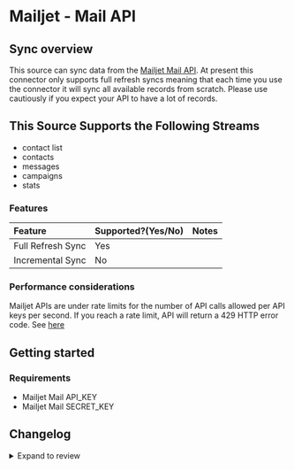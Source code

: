 # Mailjet - Mail API

## Sync overview

This source can sync data from the [Mailjet Mail API](https://dev.mailjet.com/email/guides/). At present this connector only supports full refresh syncs meaning that each time you use the connector it will sync all available records from scratch. Please use cautiously if you expect your API to have a lot of records.

## This Source Supports the Following Streams

- contact list
- contacts
- messages
- campaigns
- stats

### Features

| Feature           | Supported?\(Yes/No\) | Notes |
| :---------------- | :------------------- | :---- |
| Full Refresh Sync | Yes                  |       |
| Incremental Sync  | No                   |       |

### Performance considerations

Mailjet APIs are under rate limits for the number of API calls allowed per API keys per second. If you reach a rate limit, API will return a 429 HTTP error code. See [here](https://dev.mailjet.com/email/reference/overview/rate-limits/)

## Getting started

### Requirements

- Mailjet Mail API_KEY
- Mailjet Mail SECRET_KEY

## Changelog

<details>
  <summary>Expand to review</summary>

| Version | Date       | Pull Request                                              | Subject                                        |
| :------ | :--------- | :-------------------------------------------------------- | :--------------------------------------------- |
| 0.2.8 | 2025-04-05 | [57083](https://github.com/airbytehq/airbyte/pull/57083) | Update dependencies |
| 0.2.7 | 2025-03-29 | [56711](https://github.com/airbytehq/airbyte/pull/56711) | Update dependencies |
| 0.2.6 | 2025-03-22 | [56026](https://github.com/airbytehq/airbyte/pull/56026) | Update dependencies |
| 0.2.5 | 2025-03-08 | [55444](https://github.com/airbytehq/airbyte/pull/55444) | Update dependencies |
| 0.2.4 | 2025-03-01 | [54764](https://github.com/airbytehq/airbyte/pull/54764) | Update dependencies |
| 0.2.3 | 2025-02-22 | [54322](https://github.com/airbytehq/airbyte/pull/54322) | Update dependencies |
| 0.2.2 | 2025-02-15 | [47463](https://github.com/airbytehq/airbyte/pull/47463) | Update dependencies |
| 0.2.1 | 2024-08-16 | [44196](https://github.com/airbytehq/airbyte/pull/44196) | Bump source-declarative-manifest version |
| 0.2.0 | 2024-08-15 | [44129](https://github.com/airbytehq/airbyte/pull/44129) | Refactor connector to manifest-only format |
| 0.1.16 | 2024-08-12 | [43814](https://github.com/airbytehq/airbyte/pull/43814) | Update dependencies |
| 0.1.15 | 2024-08-10 | [43571](https://github.com/airbytehq/airbyte/pull/43571) | Update dependencies |
| 0.1.14 | 2024-08-03 | [43161](https://github.com/airbytehq/airbyte/pull/43161) | Update dependencies |
| 0.1.13 | 2024-07-27 | [42613](https://github.com/airbytehq/airbyte/pull/42613) | Update dependencies |
| 0.1.12 | 2024-07-20 | [42245](https://github.com/airbytehq/airbyte/pull/42245) | Update dependencies |
| 0.1.11 | 2024-07-13 | [41867](https://github.com/airbytehq/airbyte/pull/41867) | Update dependencies |
| 0.1.10 | 2024-07-10 | [41587](https://github.com/airbytehq/airbyte/pull/41587) | Update dependencies |
| 0.1.9 | 2024-07-09 | [41177](https://github.com/airbytehq/airbyte/pull/41177) | Update dependencies |
| 0.1.8 | 2024-07-06 | [40930](https://github.com/airbytehq/airbyte/pull/40930) | Update dependencies |
| 0.1.7 | 2024-07-02 | [40257](https://github.com/airbytehq/airbyte/pull/40257) | Make compatible with builder |
| 0.1.6 | 2024-06-25 | [40415](https://github.com/airbytehq/airbyte/pull/40415) | Update dependencies |
| 0.1.5 | 2024-06-22 | [40065](https://github.com/airbytehq/airbyte/pull/40065) | Update dependencies |
| 0.1.4 | 2024-06-04 | [38939](https://github.com/airbytehq/airbyte/pull/38939) | [autopull] Upgrade base image to v1.2.1 |
| 0.1.3 | 2024-05-21 | [38483](https://github.com/airbytehq/airbyte/pull/38483) | [autopull] base image + poetry + up_to_date |
| 0.1.2   | 2022-12-18 | [#30924](https://github.com/airbytehq/airbyte/pull/30924) | Adds Subject field to `message` stream         |
| 0.1.1   | 2022-04-19 | [#24689](https://github.com/airbytehq/airbyte/pull/24689) | Add listrecipient stream                       |
| 0.1.0   | 2022-10-26 | [#18332](https://github.com/airbytehq/airbyte/pull/18332) | 🎉 New Source: Mailjet Mail API [low-code CDK] |

</details>
